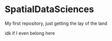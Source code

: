 # SpatialDataSciences
My first repository, just getting the lay of the land

idk if I even belong here
